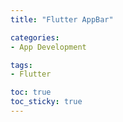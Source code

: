```yaml
---
title: "Flutter AppBar"

categories:
- App Development

tags:
- Flutter

toc: true
toc_sticky: true
---
```


